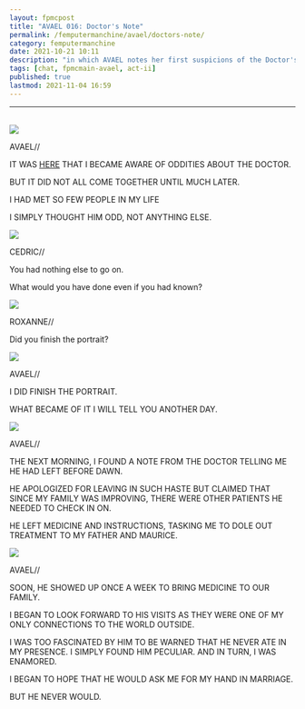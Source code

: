 ```yaml
---
layout: fpmcpost
title: "AVAEL 016: Doctor's Note"
permalink: /femputermanchine/avael/doctors-note/
category: femputermanchine
date: 2021-10-21 10:11
description: "in which AVAEL notes her first suspicions of the Doctor's strangeness"
tags: [chat, fpmcmain-avael, act-ii]
published: true
lastmod: 2021-11-04 16:59
---
```

[//]: # ( 10/21/21  -added)
[//]: # ( 11/04/21  -title added)

*****
<br/>

<div class="chat-box">
<img src="{{ site.url }}/assets/tb/avael-tb.jpg" class="chat-portrait" />
<p class="ppl-sez">AVAEL//</p>
<p class="ppl-sez">IT WAS <a href="{{ '/femputermanchine/avaelleeaston-3' | prepend: site.url }}">HERE</a> THAT I BECAME AWARE OF ODDITIES ABOUT THE DOCTOR.</p>
<p class="ppl-sez">BUT IT DID NOT ALL COME TOGETHER UNTIL MUCH LATER.</p>
<p class="ppl-sez">I HAD MET SO FEW PEOPLE IN MY LIFE</p>
<p class="ppl-sez">I SIMPLY THOUGHT HIM ODD, NOT ANYTHING ELSE.</p>
</div>

<div class="chat-box">
<img src="{{ site.url }}/assets/tb/cedric1.jpg" class="chat-portrait" />
<p class="ppl-sez">CEDRIC//</p>
<p class="ppl-sez">You had nothing else to go on.</p>
<p class="ppl-sez">What would you have done even if you had known?</p>
</div>

<div class="chat-box">
<img src="{{ site.url }}/assets/tb/roxanne-tb.jpg" class="chat-portrait" />
<p class="ppl-sez">ROXANNE//</p>
<p class="ppl-sez">Did you finish the portrait?</p>
</div>

<div class="chat-box">
<img src="{{ site.url }}/assets/tb/avael-tb.jpg" class="chat-portrait" />
<p class="ppl-sez">AVAEL//</p>
<p class="ppl-sez">I DID FINISH THE PORTRAIT.</p>
<p class="ppl-sez">WHAT BECAME OF IT I WILL TELL YOU ANOTHER DAY.</p>
</div>

<div class="chat-box">
<img src="{{ site.url }}/assets/tb/avael-tb.jpg" class="chat-portrait" />
<p class="ppl-sez">AVAEL//</p>
<p class="ppl-sez">THE NEXT MORNING, I FOUND A NOTE FROM THE DOCTOR TELLING ME HE HAD LEFT BEFORE DAWN.</p>
<p class="ppl-sez">HE APOLOGIZED FOR LEAVING IN SUCH HASTE BUT CLAIMED THAT SINCE MY FAMILY WAS IMPROVING, THERE WERE OTHER PATIENTS HE NEEDED TO CHECK IN ON.</p>
<p class="ppl-sez">HE LEFT MEDICINE AND INSTRUCTIONS, TASKING ME TO DOLE OUT TREATMENT TO MY FATHER AND MAURICE.</p>
</div>

<div class="chat-box">
<img src="{{ site.url }}/assets/tb/avael-tb.jpg" class="chat-portrait" />
<p class="ppl-sez">AVAEL//</p>
<p class="ppl-sez">SOON, HE SHOWED UP ONCE A WEEK TO BRING MEDICINE TO OUR FAMILY.</p>
<p class="ppl-sez">I BEGAN TO LOOK FORWARD TO HIS VISITS AS THEY WERE ONE OF MY ONLY CONNECTIONS TO THE WORLD OUTSIDE.</p>
<p class="ppl-sez">I WAS TOO FASCINATED BY HIM TO BE WARNED THAT HE NEVER ATE IN MY PRESENCE. I SIMPLY FOUND HIM PECULIAR. AND IN TURN, I WAS ENAMORED.</p>
<p class="ppl-sez">I BEGAN TO HOPE THAT HE WOULD ASK ME FOR MY HAND IN MARRIAGE.</p>
<p class="ppl-sez">BUT HE NEVER WOULD.</p>
</div>

